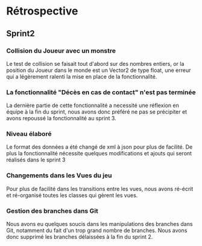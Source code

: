 # Rétrospective 

## Sprint2

### Collision du Joueur avec un monstre

Le test de collision se faisait tout d'abord sur des nombres entiers, or la position du Joueur dans le monde
est un Vector2 de type float, une erreur qui a légèrement ralenti la mise en place de la fonctionnalité.

### La fonctionnalité "Décès en cas de contact" n'est pas terminée

La dernière partie de cette fonctionnalité a necessité une réflexion en équipe à la fin du sprint, nous
avons donc préféré ne pas se précipiter et avons repoussé la fonctionnalité au sprint 3.

### Niveau élaboré

Le format des données a été changé de xml à json pour plus de facilité.
De plus la fonctionnalité nécessite quelques modifications et ajouts qui seront réalisés
dans le sprint 3

### Changements dans les Vues du jeu

Pour plus de facilité dans les transitions entre les vues, nous avons ré-écrit et ré-organisé toutes les classes
qui gèrent les vues.


### Gestion des branches dans Git

Nous avons eu quelques soucis dans les manipulations des branches dans Git, 
notamment du fait d'un trop grand nombre de branches.
Nous avons donc supprimé les branches délaissées à la fin du sprint 2. 
